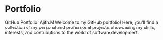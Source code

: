 # Portfolio
GitHub Portfolio: Ajith.M Welcome to my GitHub portfolio! Here, you'll find a collection of my personal and professional projects, showcasing my skills, interests, and contributions to the world of software development.
